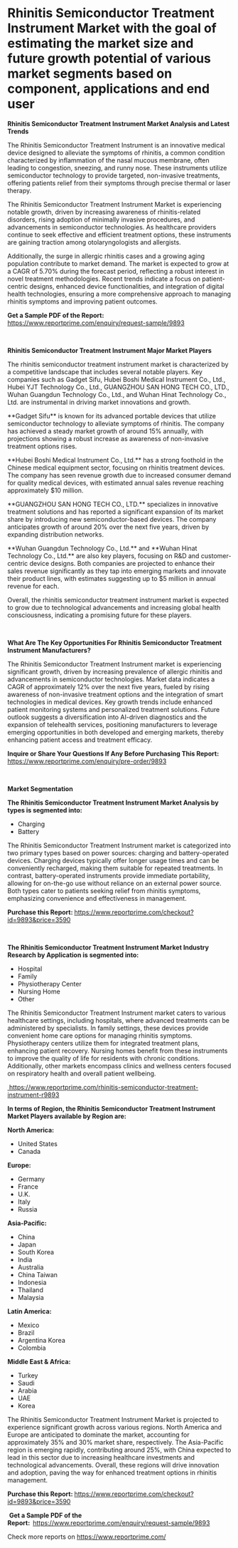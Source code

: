 <p><h1>Rhinitis Semiconductor Treatment Instrument Market with the goal of estimating the market size and future growth potential of various market segments based on component, applications and end user</h1></p><p><strong>Rhinitis Semiconductor Treatment Instrument Market Analysis and Latest Trends</strong></p>
<p><p>The Rhinitis Semiconductor Treatment Instrument is an innovative medical device designed to alleviate the symptoms of rhinitis, a common condition characterized by inflammation of the nasal mucous membrane, often leading to congestion, sneezing, and runny nose. These instruments utilize semiconductor technology to provide targeted, non-invasive treatments, offering patients relief from their symptoms through precise thermal or laser therapy.</p><p>The Rhinitis Semiconductor Treatment Instrument Market is experiencing notable growth, driven by increasing awareness of rhinitis-related disorders, rising adoption of minimally invasive procedures, and advancements in semiconductor technologies. As healthcare providers continue to seek effective and efficient treatment options, these instruments are gaining traction among otolaryngologists and allergists. </p><p>Additionally, the surge in allergic rhinitis cases and a growing aging population contribute to market demand. The market is expected to grow at a CAGR of 5.70% during the forecast period, reflecting a robust interest in novel treatment methodologies. Recent trends indicate a focus on patient-centric designs, enhanced device functionalities, and integration of digital health technologies, ensuring a more comprehensive approach to managing rhinitis symptoms and improving patient outcomes.</p></p>
<p><strong>Get a Sample PDF of the Report:&nbsp;</strong> <a href="https://www.reportprime.com/enquiry/request-sample/9893?utm_campaign=3087&utm_medium=2&utm_source=Github&utm_content=ia&utm_term=20032025&utm_id=rhinitis-semiconductor-treatment-instrument">https://www.reportprime.com/enquiry/request-sample/9893</a></p>
<p>&nbsp;</p>
<p><strong>Rhinitis Semiconductor Treatment Instrument Major Market Players</strong></p>
<p><p>The rhinitis semiconductor treatment instrument market is characterized by a competitive landscape that includes several notable players. Key companies such as Gadget Sifu, Hubei Boshi Medical Instrument Co., Ltd., Hubei YJT Technology Co., Ltd., GUANGZHOU SAN HONG TECH CO., LTD., Wuhan Guangdun Technology Co., Ltd., and Wuhan Hinat Technology Co., Ltd. are instrumental in driving market innovations and growth.</p><p>**Gadget Sifu** is known for its advanced portable devices that utilize semiconductor technology to alleviate symptoms of rhinitis. The company has achieved a steady market growth of around 15% annually, with projections showing a robust increase as awareness of non-invasive treatment options rises.</p><p>**Hubei Boshi Medical Instrument Co., Ltd.** has a strong foothold in the Chinese medical equipment sector, focusing on rhinitis treatment devices. The company has seen revenue growth due to increased consumer demand for quality medical devices, with estimated annual sales revenue reaching approximately $10 million.</p><p>**GUANGZHOU SAN HONG TECH CO., LTD.** specializes in innovative treatment solutions and has reported a significant expansion of its market share by introducing new semiconductor-based devices. The company anticipates growth of around 20% over the next five years, driven by expanding distribution networks.</p><p>**Wuhan Guangdun Technology Co., Ltd.** and **Wuhan Hinat Technology Co., Ltd.** are also key players, focusing on R&D and customer-centric device designs. Both companies are projected to enhance their sales revenue significantly as they tap into emerging markets and innovate their product lines, with estimates suggesting up to $5 million in annual revenue for each.</p><p>Overall, the rhinitis semiconductor treatment instrument market is expected to grow due to technological advancements and increasing global health consciousness, indicating a promising future for these players.</p></p>
<p>&nbsp;</p>
<p><strong>What Are The Key Opportunities For Rhinitis Semiconductor Treatment Instrument Manufacturers?</strong></p>
<p><p>The Rhinitis Semiconductor Treatment Instrument market is experiencing significant growth, driven by increasing prevalence of allergic rhinitis and advancements in semiconductor technologies. Market data indicates a CAGR of approximately 12% over the next five years, fueled by rising awareness of non-invasive treatment options and the integration of smart technologies in medical devices. Key growth trends include enhanced patient monitoring systems and personalized treatment solutions. Future outlook suggests a diversification into AI-driven diagnostics and the expansion of telehealth services, positioning manufacturers to leverage emerging opportunities in both developed and emerging markets, thereby enhancing patient access and treatment efficacy.</p></p>
<p><strong>Inquire or Share Your Questions If Any Before Purchasing This Report:</strong> <a href="https://www.reportprime.com/enquiry/pre-order/9893?utm_campaign=3087&utm_medium=2&utm_source=Github&utm_content=ia&utm_term=20032025&utm_id=rhinitis-semiconductor-treatment-instrument">https://www.reportprime.com/enquiry/pre-order/9893</a></p>
<p>&nbsp;</p>
<p><strong>Market Segmentation</strong></p>
<p><strong>The Rhinitis Semiconductor Treatment Instrument Market Analysis by types is segmented into:</strong></p>
<p><ul><li>Charging</li><li>Battery</li></ul></p>
<p><p>The Rhinitis Semiconductor Treatment Instrument market is categorized into two primary types based on power sources: charging and battery-operated devices. Charging devices typically offer longer usage times and can be conveniently recharged, making them suitable for repeated treatments. In contrast, battery-operated instruments provide immediate portability, allowing for on-the-go use without reliance on an external power source. Both types cater to patients seeking relief from rhinitis symptoms, emphasizing convenience and effectiveness in management.</p></p>
<p><strong>Purchase this Report:&nbsp;</strong><a href="https://www.reportprime.com/checkout?id=9893&price=3590&utm_campaign=3087&utm_medium=2&utm_source=Github&utm_content=ia&utm_term=20032025&utm_id=rhinitis-semiconductor-treatment-instrument">https://www.reportprime.com/checkout?id=9893&price=3590</a></p>
<p>&nbsp;</p>
<p><strong>The Rhinitis Semiconductor Treatment Instrument Market Industry Research by Application is segmented into:</strong></p>
<p><ul><li>Hospital</li><li>Family</li><li>Physiotherapy Center</li><li>Nursing Home</li><li>Other</li></ul></p>
<p><p>The Rhinitis Semiconductor Treatment Instrument market caters to various healthcare settings, including hospitals, where advanced treatments can be administered by specialists. In family settings, these devices provide convenient home care options for managing rhinitis symptoms. Physiotherapy centers utilize them for integrated treatment plans, enhancing patient recovery. Nursing homes benefit from these instruments to improve the quality of life for residents with chronic conditions. Additionally, other markets encompass clinics and wellness centers focused on respiratory health and overall patient wellbeing.</p></p>
<p><a href="https://www.reportprime.com/rhinitis-semiconductor-treatment-instrument-r9893?utm_campaign=3087&utm_medium=2&utm_source=Github&utm_content=ia&utm_term=20032025&utm_id=rhinitis-semiconductor-treatment-instrument">&nbsp;https://www.reportprime.com/rhinitis-semiconductor-treatment-instrument-r9893</a></p>
<p><strong>In terms of Region, the Rhinitis Semiconductor Treatment Instrument Market Players available by Region are:</strong></p>
<p>
    <p> <strong> North America: </strong>
        <ul>
            <li>United States</li>
            <li>Canada</li>
        </ul>
        </p> 
    <p> <strong> Europe: </strong>
        <ul>
            <li>Germany</li>
            <li>France</li>
            <li>U.K.</li>
            <li>Italy</li>
            <li>Russia</li>
        </ul>
        </p> 
    <p> <strong> Asia-Pacific: </strong>
        <ul>
            <li>China</li>
            <li>Japan</li>
            <li>South Korea</li>
            <li>India</li>
            <li>Australia</li>
            <li>China Taiwan</li>
            <li>Indonesia</li>
            <li>Thailand</li>
            <li>Malaysia</li>
        </ul>
        </p> 
    <p> <strong> Latin America: </strong>
        <ul>
            <li>Mexico</li>
            <li>Brazil</li>
            <li>Argentina Korea</li>
            <li>Colombia</li>
        </ul>
        </p> 
    <p> <strong> Middle East & Africa: </strong>
        <ul>
            <li>Turkey</li>
            <li>Saudi</li>
            <li>Arabia</li>
            <li>UAE</li>
            <li>Korea</li>
        </ul>
    </p>
    </p>
<p><p>The Rhinitis Semiconductor Treatment Instrument Market is projected to experience significant growth across various regions. North America and Europe are anticipated to dominate the market, accounting for approximately 35% and 30% market share, respectively. The Asia-Pacific region is emerging rapidly, contributing around 25%, with China expected to lead in this sector due to increasing healthcare investments and technological advancements. Overall, these regions will drive innovation and adoption, paving the way for enhanced treatment options in rhinitis management.</p></p>
<p><strong>Purchase this Report: </strong><a href="https://www.reportprime.com/checkout?id=9893&price=3590&utm_campaign=3087&utm_medium=2&utm_source=Github&utm_content=ia&utm_term=20032025&utm_id=rhinitis-semiconductor-treatment-instrument">https://www.reportprime.com/checkout?id=9893&price=3590</a></p>
<p>&nbsp;<strong>Get a Sample PDF of the Report:&nbsp;&nbsp;</strong><a href="https://www.reportprime.com/enquiry/request-sample/9893?utm_campaign=3087&utm_medium=2&utm_source=Github&utm_content=ia&utm_term=20032025&utm_id=rhinitis-semiconductor-treatment-instrument">https://www.reportprime.com/enquiry/request-sample/9893</a></p>
<p><strong></strong></p>
<p>Check more reports on <a href="https://www.reportprime.com/?utm_campaign=3087&utm_medium=2&utm_source=Github&utm_content=ia&utm_term=20032025&utm_id=rhinitis-semiconductor-treatment-instrument">https://www.reportprime.com/</a></p>